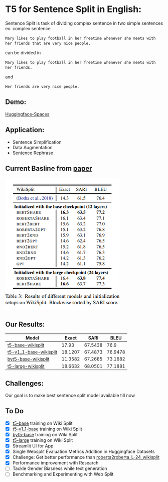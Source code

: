 # T5 for Sentence Split in English:

Sentence Split is task of dividing complex sentence in two simple sentences
ex. complex sentence
```
Mary likes to play football in her freetime whenever she meets with her friends that are very nice people.
```
can be divided in
```
Mary likes to play football in her freetime whenever she meets with her friends.
```
and
```
Her friends are very nice people.
```

## Demo:

[Huggingface-Spaces](https://huggingface.co/spaces/flax-community/SentenceSimplifier)

## Application:
* Sentence Simplification
* Data Augmentation
* Sentence Rephrase

## Current Basline from [paper](https://arxiv.org/abs/1907.12461)
![baseline](./baseline.png)

## Our Results:

| Model | Exact | SARI | BLEU |
| --- | --- | --- | --- |
| [t5-base-wikisplit](https://huggingface.co/flax-community/t5-base-wikisplit) |  17.93 | 67.5438 | 76.9 |
| [t5-v1_1-base-wikisplit](https://huggingface.co/flax-community/t5-v1_1-base-wikisplit) | 18.1207 | 67.4873 | 76.9478 |
| [byt5-base-wikisplit](https://huggingface.co/flax-community/byt5-base-wikisplit) | 11.3582 | 67.2685 | 73.1682 |
| [t5-large-wikisplit](https://huggingface.co/flax-community/t5-large-wikisplit) | 18.6632 | 68.0501 | 77.1881 |

## Challenges:
Our goal is to make best sentence split model available till now

## To Do
- [x] [t5-base](https://huggingface.co/t5-base) training on Wiki Split
- [x] [t5-v1_1-base](https://huggingface.co/google/t5-v1_1-base) training on Wiki Split
- [x] [byt5-base](https://huggingface.co/google/byt5-base) training on Wiki Split
- [x] [t5-large](https://huggingface.co/t5-large) training on Wiki Split
- [x] Streamlit UI for App
- [x] Single Websplit Evaluation Metrics Addition in Huggingface Datasets 
- [x] Challenge: Get better performance than [roberta2roberta_L-24_wikisplit](https://huggingface.co/google/roberta2roberta_L-24_wikisplit)
- [x] Performance improvement with Research
- [ ] Tackle Gender Biasness while text generation
- [ ] Benchmarking and Experimenting with Web Split
